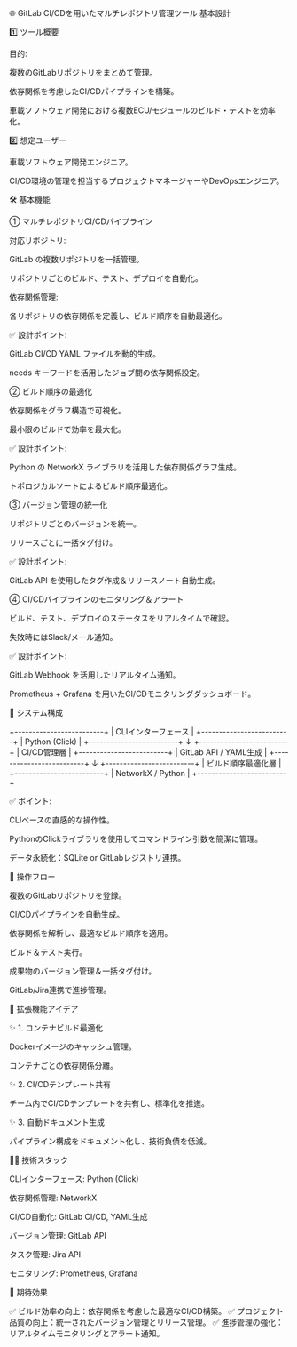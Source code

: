 🌐 GitLab CI/CDを用いたマルチレポジトリ管理ツール 基本設計

1️⃣ ツール概要

目的:

複数のGitLabリポジトリをまとめて管理。

依存関係を考慮したCI/CDパイプラインを構築。

車載ソフトウェア開発における複数ECU/モジュールのビルド・テストを効率化。

2️⃣ 想定ユーザー

車載ソフトウェア開発エンジニア。

CI/CD環境の管理を担当するプロジェクトマネージャーやDevOpsエンジニア。

🛠️ 基本機能

① マルチレポジトリCI/CDパイプライン

対応リポジトリ:

GitLab の複数リポジトリを一括管理。

リポジトリごとのビルド、テスト、デプロイを自動化。

依存関係管理:

各リポジトリの依存関係を定義し、ビルド順序を自動最適化。

✅ 設計ポイント:

GitLab CI/CD YAML ファイルを動的生成。

needs キーワードを活用したジョブ間の依存関係設定。

② ビルド順序の最適化

依存関係をグラフ構造で可視化。

最小限のビルドで効率を最大化。

✅ 設計ポイント:

Python の NetworkX ライブラリを活用した依存関係グラフ生成。

トポロジカルソートによるビルド順序最適化。

③ バージョン管理の統一化

リポジトリごとのバージョンを統一。

リリースごとに一括タグ付け。

✅ 設計ポイント:

GitLab API を使用したタグ作成＆リリースノート自動生成。

④ CI/CDパイプラインのモニタリング＆アラート

ビルド、テスト、デプロイのステータスをリアルタイムで確認。

失敗時にはSlack/メール通知。

✅ 設計ポイント:

GitLab Webhook を活用したリアルタイム通知。

Prometheus + Grafana を用いたCI/CDモニタリングダッシュボード。

🧱 システム構成

+-------------------------+
|  CLIインターフェース     |
+-------------------------+
|      Python (Click)     |
+-------------------------+
         ↓
+-------------------------+
|   CI/CD管理層            |
+-------------------------+
| GitLab API / YAML生成    |
+-------------------------+
         ↓
+-------------------------+
|   ビルド順序最適化層    |
+-------------------------+
| NetworkX / Python        |
+-------------------------+

✅ ポイント:

CLIベースの直感的な操作性。

PythonのClickライブラリを使用してコマンドライン引数を簡潔に管理。

データ永続化：SQLite or GitLabレジストリ連携。

🚀 操作フロー

複数のGitLabリポジトリを登録。

CI/CDパイプラインを自動生成。

依存関係を解析し、最適なビルド順序を適用。

ビルド＆テスト実行。

成果物のバージョン管理＆一括タグ付け。

GitLab/Jira連携で進捗管理。

🔮 拡張機能アイデア

✨ 1. コンテナビルド最適化

Dockerイメージのキャッシュ管理。

コンテナごとの依存関係分離。

✨ 2. CI/CDテンプレート共有

チーム内でCI/CDテンプレートを共有し、標準化を推進。

✨ 3. 自動ドキュメント生成

パイプライン構成をドキュメント化し、技術負債を低減。

🧑‍💻 技術スタック

CLIインターフェース: Python (Click)

依存関係管理: NetworkX

CI/CD自動化: GitLab CI/CD, YAML生成

バージョン管理: GitLab API

タスク管理: Jira API

モニタリング: Prometheus, Grafana

🎯 期待効果

✅ ビルド効率の向上：依存関係を考慮した最適なCI/CD構築。
✅ プロジェクト品質の向上：統一されたバージョン管理とリリース管理。
✅ 進捗管理の強化：リアルタイムモニタリングとアラート通知。


